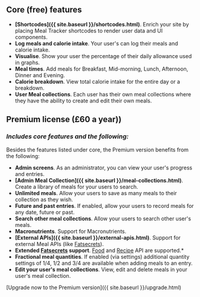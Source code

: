   
## Core (free) features

* **[Shortcodes]({{ site.baseurl }}/shortcodes.html)**. Enrich your site by placing Meal Tracker shortcodes to render user data and UI components.  
* **Log meals and calorie intake**. Your user's can log their meals and calorie intake.
* **Visualise**. Show your user the percentage of their daily allowance used in graphs.
* **Meal times**. Add meals for Breakfast, Mid-morning, Lunch, Afternoon, Dinner and Evening.
* **Calorie breakdown**. View total calorie intake for the entire day or a breakdown.
* **User Meal collections**. Each user has their own meal collections where they have the ability to create and edit their own meals.

## Premium license (£60 a year))
### *Includes core features and the following:*

Besides the features listed under core, the Premium version benefits from the following:  
  
* **Admin screens**. As an administrator, you can view your user's progress and entries.
* **[Admin Meal Collection]({{ site.baseurl }}/meal-collections.html)**. Create a library of meals for your users to search.
* **Unlimited meals**. Allow your users to save as many meals to their collection as they wish.
* **Future and past entries**. If enabled, allow your users to record meals for any date, future or past.
* **Search other meal collections**. Allow your users to search other user's meals.
* **Macronutrients**. Support for Macronutrients.
* **[External APIs]({{ site.baseurl }}/external-apis.html)**. Support for external Meal APIs (like [Fatsecrets](https://platform.fatsecret.com/api/)).
* **Extended [Fatsecrets](https://platform.fatsecret.com/api/) support**. [Food](https://platform.fatsecret.com/api/Default.aspx?screen=rapiref&method=foods.search) and [Recipe](https://platform.fatsecret.com/api/Default.aspx?screen=rapiref&method=recipe.get) API are supported.*
* **Fractional meal quantities**. If enabled (via settings) additional quantity settings of 1/4, 1/2 and 3/4 are available when adding meals to an entry.
* **Edit your user's meal collections**. View, edit and delete meals in your user's meal collection.

[Upgrade now to the Premium version]({{ site.baseurl }}/upgrade.html)